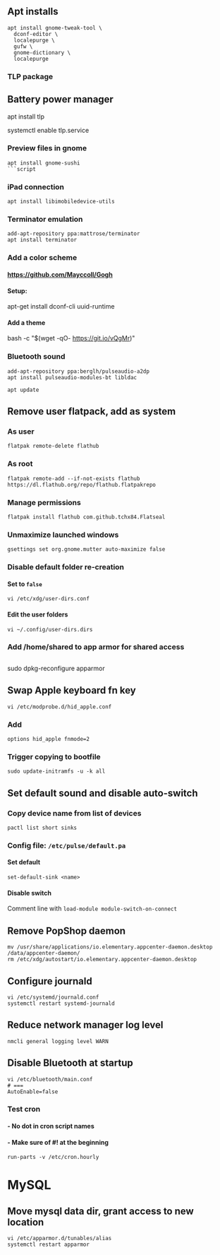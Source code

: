## Apt installs
```script
apt install gnome-tweak-tool \
  dconf-editor \
  localepurge \
  gufw \
  gnome-dictionary \
  localepurge
```

### TLP package
## Battery power manager
apt install tlp

systemctl enable tlp.service

### Preview files in gnome
```script
apt install gnome-sushi
```script
```

### iPad connection
```script
apt install libimobiledevice-utils
```

### Terminator emulation
```script
add-apt-repository ppa:mattrose/terminator
apt install terminator
```

### Add a color scheme
#### https://github.com/Mayccoll/Gogh
#### Setup:
apt-get install dconf-cli uuid-runtime

#### Add a theme
bash -c "$(wget -qO- https://git.io/vQgMr)"

### Bluetooth sound
```script
add-apt-repository ppa:berglh/pulseaudio-a2dp
apt install pulseaudio-modules-bt libldac

apt update
```

## Remove user flatpack, add as system
### As user
```script
flatpak remote-delete flathub
```
### As root
```script
flatpak remote-add --if-not-exists flathub https://dl.flathub.org/repo/flathub.flatpakrepo
```
### Manage permissions
```script
flatpak install flathub com.github.tchx84.Flatseal
```

### Unmaximize launched windows
```script
gsettings set org.gnome.mutter auto-maximize false
```

### Disable default folder re-creation
#### Set to `false`
```script
vi /etc/xdg/user-dirs.conf
```
#### Edit the user folders
```script
vi ~/.config/user-dirs.dirs
```

### Add /home/shared to app armor for shared access
## 
sudo dpkg-reconfigure apparmor

## Swap Apple keyboard fn key
```script
vi /etc/modprobe.d/hid_apple.conf
```
### Add
```script
options hid_apple fnmode=2
```
### Trigger copying to bootfile
```script
sudo update-initramfs -u -k all
```

## Set default sound and disable auto-switch
### Copy device name from list of devices
```script
pactl list short sinks
```
### Config file: `/etc/pulse/default.pa`
#### Set default
```script
set-default-sink <name>
```
#### Disable switch
Comment line with `load-module module-switch-on-connect`

## Remove PopShop daemon
```script
mv /usr/share/applications/io.elementary.appcenter-daemon.desktop /data/appcenter-daemon/
rm /etc/xdg/autostart/io.elementary.appcenter-daemon.desktop
```

## Configure journald
```script
vi /etc/systemd/journald.conf
systemctl restart systemd-journald
```

## Reduce network manager log level
```script
nmcli general logging level WARN
```

## Disable Bluetooth at startup
```script
vi /etc/bluetooth/main.conf
# ===
AutoEnable=false
```

### Test cron
#### - No dot in cron script names
#### - Make sure of #! at the beginning
```script
run-parts -v /etc/cron.hourly
```

# MySQL
## Move mysql data dir, grant access to new location
```script
vi /etc/apparmor.d/tunables/alias 
systemctl restart apparmor
```

